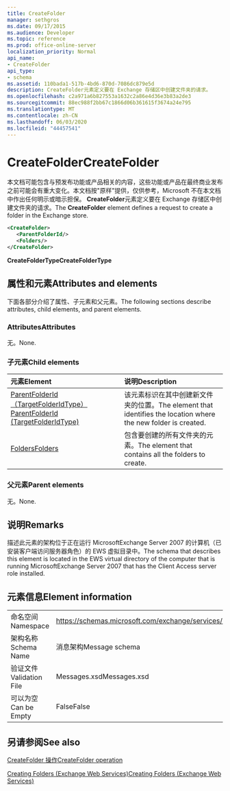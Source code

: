 ```yaml
---
title: CreateFolder
manager: sethgros
ms.date: 09/17/2015
ms.audience: Developer
ms.topic: reference
ms.prod: office-online-server
localization_priority: Normal
api_name:
- CreateFolder
api_type:
- schema
ms.assetid: 110bada1-517b-4bd6-870d-7086dc879e5d
description: CreateFolder元素定义要在 Exchange 存储区中创建文件夹的请求。
ms.openlocfilehash: c2a971a6b827553a1632c2a86e4d36e3b83a2de3
ms.sourcegitcommit: 88ec988f2bb67c1866d06b361615f3674a24e795
ms.translationtype: MT
ms.contentlocale: zh-CN
ms.lasthandoff: 06/03/2020
ms.locfileid: "44457541"
---
```

# <a name="createfolder"></a><span data-ttu-id="bd973-103">CreateFolder</span><span class="sxs-lookup"><span data-stu-id="bd973-103">CreateFolder</span></span>

<span data-ttu-id="bd973-104">本文档可能包含与预发布功能或产品相关的内容，这些功能或产品在最终商业发布之前可能会有重大变化。本文档按"原样"提供，仅供参考，Microsoft 不在本文档中作出任何明示或暗示担保。 **CreateFolder**元素定义要在 Exchange 存储区中创建文件夹的请求。</span><span class="sxs-lookup"><span data-stu-id="bd973-104">The **CreateFolder** element defines a request to create a folder in the Exchange store.</span></span> 
  
```xml
<CreateFolder>
   <ParentFolderId/>
   <Folders/>
</CreateFolder>
```

 <span data-ttu-id="bd973-105">**CreateFolderType**</span><span class="sxs-lookup"><span data-stu-id="bd973-105">**CreateFolderType**</span></span>
## <a name="attributes-and-elements"></a><span data-ttu-id="bd973-106">属性和元素</span><span class="sxs-lookup"><span data-stu-id="bd973-106">Attributes and elements</span></span>

<span data-ttu-id="bd973-107">下面各部分介绍了属性、子元素和父元素。</span><span class="sxs-lookup"><span data-stu-id="bd973-107">The following sections describe attributes, child elements, and parent elements.</span></span>
  
### <a name="attributes"></a><span data-ttu-id="bd973-108">Attributes</span><span class="sxs-lookup"><span data-stu-id="bd973-108">Attributes</span></span>

<span data-ttu-id="bd973-109">无。</span><span class="sxs-lookup"><span data-stu-id="bd973-109">None.</span></span>
  
### <a name="child-elements"></a><span data-ttu-id="bd973-110">子元素</span><span class="sxs-lookup"><span data-stu-id="bd973-110">Child elements</span></span>

|<span data-ttu-id="bd973-111">**元素**</span><span class="sxs-lookup"><span data-stu-id="bd973-111">**Element**</span></span>|<span data-ttu-id="bd973-112">**说明**</span><span class="sxs-lookup"><span data-stu-id="bd973-112">**Description**</span></span>|
|:-----|:-----|
|[<span data-ttu-id="bd973-113">ParentFolderId （TargetFolderIdType）</span><span class="sxs-lookup"><span data-stu-id="bd973-113">ParentFolderId (TargetFolderIdType)</span></span>](parentfolderid-targetfolderidtype.md) <br/> |<span data-ttu-id="bd973-114">该元素标识在其中创建新文件夹的位置。</span><span class="sxs-lookup"><span data-stu-id="bd973-114">The element that identifies the location where the new folder is created.</span></span>  <br/> |
|[<span data-ttu-id="bd973-115">Folders</span><span class="sxs-lookup"><span data-stu-id="bd973-115">Folders</span></span>](folders-ex15websvcsotherref.md) <br/> |<span data-ttu-id="bd973-116">包含要创建的所有文件夹的元素。</span><span class="sxs-lookup"><span data-stu-id="bd973-116">The element that contains all the folders to create.</span></span>  <br/> |
   
### <a name="parent-elements"></a><span data-ttu-id="bd973-117">父元素</span><span class="sxs-lookup"><span data-stu-id="bd973-117">Parent elements</span></span>

<span data-ttu-id="bd973-118">无。</span><span class="sxs-lookup"><span data-stu-id="bd973-118">None.</span></span>
  
## <a name="remarks"></a><span data-ttu-id="bd973-119">说明</span><span class="sxs-lookup"><span data-stu-id="bd973-119">Remarks</span></span>

<span data-ttu-id="bd973-120">描述此元素的架构位于正在运行 MicrosoftExchange Server 2007 的计算机（已安装客户端访问服务器角色）的 EWS 虚拟目录中。</span><span class="sxs-lookup"><span data-stu-id="bd973-120">The schema that describes this element is located in the EWS virtual directory of the computer that is running MicrosoftExchange Server 2007 that has the Client Access server role installed.</span></span>
  
## <a name="element-information"></a><span data-ttu-id="bd973-121">元素信息</span><span class="sxs-lookup"><span data-stu-id="bd973-121">Element information</span></span>

|||
|:-----|:-----|
|<span data-ttu-id="bd973-122">命名空间</span><span class="sxs-lookup"><span data-stu-id="bd973-122">Namespace</span></span>  <br/> |https://schemas.microsoft.com/exchange/services/2006/messages  <br/> |
|<span data-ttu-id="bd973-123">架构名称</span><span class="sxs-lookup"><span data-stu-id="bd973-123">Schema Name</span></span>  <br/> |<span data-ttu-id="bd973-124">消息架构</span><span class="sxs-lookup"><span data-stu-id="bd973-124">Message schema</span></span>  <br/> |
|<span data-ttu-id="bd973-125">验证文件</span><span class="sxs-lookup"><span data-stu-id="bd973-125">Validation File</span></span>  <br/> |<span data-ttu-id="bd973-126">Messages.xsd</span><span class="sxs-lookup"><span data-stu-id="bd973-126">Messages.xsd</span></span>  <br/> |
|<span data-ttu-id="bd973-127">可以为空</span><span class="sxs-lookup"><span data-stu-id="bd973-127">Can be Empty</span></span>  <br/> |<span data-ttu-id="bd973-128">False</span><span class="sxs-lookup"><span data-stu-id="bd973-128">False</span></span>  <br/> |
   
## <a name="see-also"></a><span data-ttu-id="bd973-129">另请参阅</span><span class="sxs-lookup"><span data-stu-id="bd973-129">See also</span></span>



[<span data-ttu-id="bd973-130">CreateFolder 操作</span><span class="sxs-lookup"><span data-stu-id="bd973-130">CreateFolder operation</span></span>](createfolder-operation.md)


[<span data-ttu-id="bd973-131">Creating Folders (Exchange Web Services)</span><span class="sxs-lookup"><span data-stu-id="bd973-131">Creating Folders (Exchange Web Services)</span></span>](https://msdn.microsoft.com/library/3b15b0ec-8691-45ed-9a24-a91ff732d6cf%28Office.15%29.aspx)

